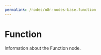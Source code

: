 ```yaml
---
permalink: /nodes/n8n-nodes-base.function
---
```


# Function

Information about the Function node.
